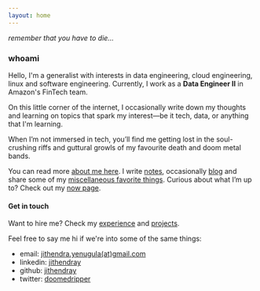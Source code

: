 ```yaml
---
layout: home
---
```

*remember that you have to die...*

### whoami

Hello, I'm a generalist with interests in data engineering, cloud engineering, linux and software engineering. Currently, I work as a **Data Engineer II** in Amazon's FinTech team.

On this little corner of the internet, I occasionally write down my thoughts and learning on topics that spark my interest—be it tech, data, or anything that I'm learning.

When I’m not immersed in tech, you’ll find me getting lost in the soul-crushing riffs and guttural growls of my favourite death and doom metal bands.

You can read more [about me here](https://jithendray.github.io/about). I write [notes](https://jithendray.github.io/notes), occasionally [blog](https://jithendray.github.io/blog) and share some of my [miscellaneous favorite things](https://jithendray.github.io/misc). Curious about what I’m up to? Check out my [now page](https://jithendray.github.io/now).

#### Get in touch

Want to hire me? Check my [experience](https://jithendray.github.io/experience) and [projects](https://jithendray.github.io/projects).

Feel free to say me hi if we're into some of the same things:
  - email: [jithendra.yenugula(at)gmail.com](mailto:jithendra.yenugula@gmail.com)
  - linkedin: [jithendray](https://www.linkedin.com/in/jithendray/)
  - github: [jithendray](https://github.com/jithendray)
  - twitter: [doomedripper](https://x.com/doomedripper)
